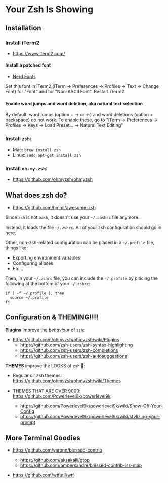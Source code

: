 # Your Zsh Is Showing

## Installation

### Install iTerm2
- https://www.iterm2.com/


#### Install a patched font
- [Nerd Fonts](https://github.com/ryanoasis/nerd-fonts/tree/master/patched-fonts)

Set this font in iTerm2 (iTerm → Preferences → Profiles → Text → Change Font) for "Font" and for "Non-ASCII Font". Restart iTerm2.


#### Enable word jumps and word deletion, aka natural text selection

By default, word jumps (option + → or ←) and word deletions (option + backspace) do not work. To enable these, go to "iTerm → Preferences → Profiles → Keys → Load Preset... → Natural Text Editing"

### Install `zsh`:

- Mac: `brew install zsh`
- Linux: `sudo apt-get install zsh`

### Install `oh-my-zsh`:
- https://github.com/ohmyzsh/ohmyzsh

## What does zsh do?

- https://github.com/hmml/awesome-zsh

Since `zsh` is not `bash`, it doesn't use your `~/.bashrc` file anymore.

Instead, it loads the file `~/.zshrc`. All of your zsh configuration should go in here.

Other, non-zsh-related configuration can be placed in a `~/.profile` file, things like:
- Exporting environment variables
- Configuring aliases
- Etc...

Then, in your `~/.zshrc` file, you can include the `~/.profile` by placing the following at the bottom of your `~/.zshrc`:
```
if [ -f ~/.profile ]; then
  source ~/.profile
fi
```

## Configuration & THEMING!!!!

**Plugins** improve the *behaviour* of `zsh`:
- https://github.com/ohmyzsh/ohmyzsh/wiki/Plugins
  - https://github.com/zsh-users/zsh-syntax-highlighting
  - https://github.com/zsh-users/zsh-completions
  - https://github.com/zsh-users/zsh-autosuggestions

**THEMES** improve the LOOKS of `zsh` 🤩:
- Regular ol' zsh themes: https://github.com/ohmyzsh/ohmyzsh/wiki/Themes

- THEMES THAT ARE OVER 9000: https://github.com/Powerlevel9k/powerlevel9k
  - https://github.com/Powerlevel9k/powerlevel9k/wiki/Show-Off-Your-Config
  - https://github.com/Powerlevel9k/powerlevel9k/wiki/stylizing-your-prompt


## More Terminal Goodies

- https://github.com/yaronn/blessed-contrib
  - https://github.com/aksakalli/gtop
  - https://github.com/ampersandre/blessed-contrib-iss-map

- https://github.com/wtfutil/wtf
